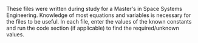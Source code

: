 These files were written during study for a Master's in Space Systems Engineering.
Knowledge of most equations and variables is necessary for the files to be useful.
In each file, enter the values of the known constants and run the code section (if applicable) to find the required/unknown values.
